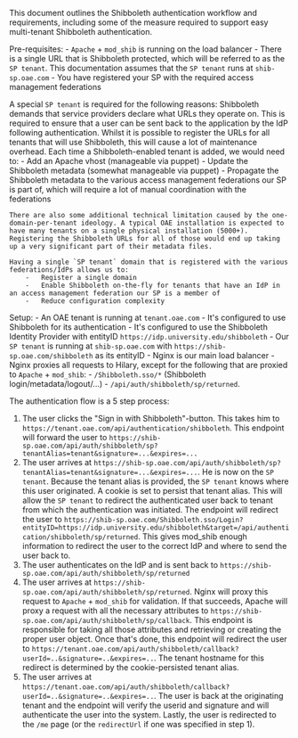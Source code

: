 This document outlines the Shibboleth authentication workflow and requirements, including some of the measure required to support easy multi-tenant Shibboleth authentication.

Pre-requisites:
    -   `Apache` + `mod_shib` is running on the load balancer
    -   There is a single URL that is Shibboleth protected, which will be referred to as the `SP tenant`. This documentation assumes that the `SP tenant` runs at `shib-sp.oae.com`
    -   You have registered your SP with the required access management federations


A special `SP tenant` is required for the following reasons:
    Shibboleth demands that service providers declare what URLs they operate on. This is required to ensure that a user can be sent back to the application by the IdP following authentication.
    Whilst it is possible to register the URLs for all tenants that will use Shibboleth, this will cause a lot of maintenance overhead.
    Each time a Shibboleth-enabled tenant is added, we would need to:
        -   Add an Apache vhost (manageable via puppet)
        -   Update the Shibboleth metadata (somewhat manageable via puppet)
        -   Propagate the Shibboleth metadata to the various access management federations our SP is part of, which will require a lot of manual coordination with the federations

    There are also some additional technical limitation caused by the one-domain-per-tenant ideology. A typical OAE installation is expected to have many tenants on a single physical installation (5000+). Registering the Shibboleth URLs for all of those would end up taking up a very significant part of their metadata files.

    Having a single `SP tenant` domain that is registered with the various federations/IdPs allows us to:
        -   Register a single domain
        -   Enable Shibboleth on-the-fly for tenants that have an IdP in an access management federation our SP is a member of
        -   Reduce configuration complexity


Setup:
    -   An OAE tenant is running at `tenant.oae.com`
        -   It's configured to use Shibboleth for its authentication
        -   It's configured to use the Shibboleth Identity Provider with entityID `https://idp.university.edu/shibboleth`
    -   Our `SP tenant` is running at `shib-sp.oae.com` with `https://shib-sp.oae.com/shibboleth` as its entityID
    -   Nginx is our main load balancer
    -   Nginx proxies all requests to Hilary, except for the following that are proxied to `Apache` + `mod_shib`:
        -   `/Shibboleth.sso/*` (Shibboleth login/metadata/logout/...)
        -   `/api/auth/shibboleth/sp/returned`.


The authentication flow is a 5 step process:

1. The user clicks the "Sign in with Shibboleth"-button. This takes him to `https://tenant.oae.com/api/authentication/shibboleth`. This endpoint will forward the user to `https://shib-sp.oae.com/api/auth/shibboleth/sp?tenantAlias=tenant&signature=...&expires=...`
2. The user arrives at `https://shib-sp.oae.com/api/auth/shibboleth/sp?tenantAlias=tenant&signature=...&expires=...`. He is now on the `SP tenant`. Because the tenant alias is provided, the `SP tenant` knows where this user originated. A cookie is set to persist that tenant alias. This will allow the `SP tenant` to redirect the authenticated user back to tenant from which the authentication was initiated. The endpoint will redirect the user to `https://shib-sp.oae.com/Shibboleth.sso/Login?entityID=https://idp.university.edu/shibboleth&target=/api/authentication/shibboleth/sp/returned`. This gives mod_shib enough information to redirect the user to the correct IdP and where to send the user back to.
3. The user authenticates on the IdP and is sent back to `https://shib-sp.oae.com/api/auth/shibboleth/sp/returned`
4. The user arrives at `https://shib-sp.oae.com/api/auth/shibboleth/sp/returned`. Nginx will proxy this request to `Apache` + `mod_shib` for validation. If that succeeds, Apache will proxy a request with all the necessary attributes to `https://shib-sp.oae.com/api/auth/shibboleth/sp/callback`. This endpoint is responsible for taking all those attributes and retrieving or creating the proper user object. Once that's done, this endpoint will redirect the user to `https://tenant.oae.com/api/auth/shibboleth/callback?userId=..&signature=..&expires=..`. The tenant hostname for this redirect is determined by the cookie-persisted tenant alias.
5. The user arrives at `https://tenant.oae.com/api/auth/shibboleth/callback?userId=..&signature=..&expires=..`. The user is back at the originating tenant and the endpoint will verify the userid and signature and will authenticate the user into the system. Lastly, the user is redirected to the `/me` page (or the `redirectUrl` if one was specified in step 1).
